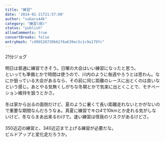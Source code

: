 ```yaml
---
title: "練習"
date: '2014-01-21T21:57:00'
author: "subaru44k"
category: "練習(弱)"
status: "publish"
allowComments: true
convertBreaks: false
entryHash: "cd96526739b61f6a639ec5c1c9a179fc"
---
```

21分ジョグ<br>
<br>
明日は普通に練習できそう。日曜の大会はいい練習になったと思う。<br>
といっても準備とかで時間は使うので、川内のように毎週やろうとは思わん。なにか狙っている大会があるなら、その前に同じ距離のレースに出とくのは良いなという感じ。あとやる気無くしがちな冬期とかで気楽に出とくことで、モチベーション維持を狙うとかさ。<br>
<br>
冬は家から出るの面倒だけど、夏のように暑くて長い距離走れないとかがないので重要な期間なんだろうなぁ。真夏に練習でキロ4で10kmとか走れる気がしないけど、冬ならまあ出来るわけで。速い練習は怪我のリスクがあるけどさ。<br>
<br>
350近辺の練習と、340近辺まで上げる練習が必要だな。<br>
ビルドアップと変化走だろうか。

